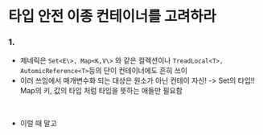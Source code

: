 # 타입 안전 이종 컨테이너를 고려하라

### 1. 
- 제네릭은 `Set<E\>, Map<K,V\>` 와 같은 컬렉션이나 `TreadLocal<T>, AutomicReference<T>`등의 단이 컨테이너에도 흔히 쓰이
- 이러 쓰임에서 매개변수화 되는 대상은 원소가 아닌 컨테이 자신! -> Set의 타입!! Map의 키, 값의 타입 처럼 타입을 뜻하는 애들만 필요함

<br>

- 이럴 때 말고 
